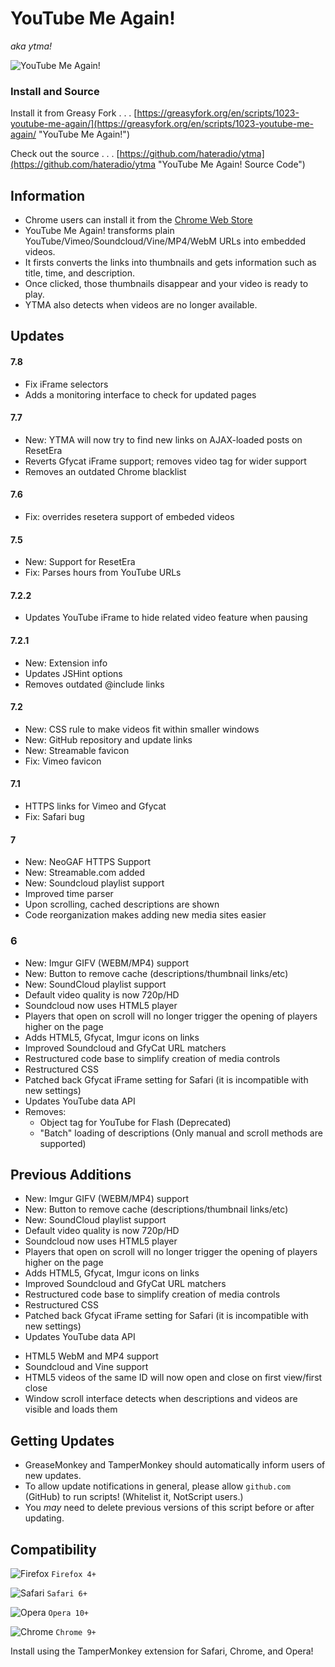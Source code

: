 # YouTube Me Again!
_aka ytma!_

![YouTube Me Again!](https://hateradio.github.io/ytma/256.png "ytma!")

### Install and Source

Install it from Greasy Fork . . . [https://greasyfork.org/en/scripts/1023-youtube-me-again/](https://greasyfork.org/en/scripts/1023-youtube-me-again/ "YouTube Me Again!")

Check out the source . . . [https://github.com/hateradio/ytma](https://github.com/hateradio/ytma "YouTube Me Again! Source Code")

## Information

* Chrome users can install it from the [Chrome Web Store](https://chrome.google.com/webstore/detail/youtube-me-again/ijioppmkelhobdlpbcgojamecmailcnh)
* YouTube Me Again! transforms plain YouTube/Vimeo/Soundcloud/Vine/MP4/WebM URLs into embedded videos.
* It firsts converts the links into thumbnails and gets information such as title, time, and description.
* Once clicked, those thumbnails disappear and your video is ready to play.
* YTMA also detects when videos are no longer available.

## Updates

#### 7.8

* Fix iFrame selectors
* Adds a monitoring interface to check for updated pages

#### 7.7

* New: YTMA will now try to find new links on AJAX-loaded posts on ResetEra
* Reverts Gfycat iFrame support; removes video tag for wider support
* Removes an outdated Chrome blacklist

#### 7.6

* Fix: overrides resetera support of embeded videos

#### 7.5

* New: Support for ResetEra
* Fix: Parses hours from YouTube URLs

#### 7.2.2

* Updates YouTube iFrame to hide related video feature when pausing

#### 7.2.1

* New: Extension info
* Updates JSHint options
* Removes outdated @include links

#### 7.2

* New: CSS rule to make videos fit within smaller windows
* New: GitHub repository and update links
* New: Streamable favicon
* Fix: Vimeo favicon

#### 7.1

* HTTPS links for Vimeo and Gfycat
* Fix: Safari bug

#### 7

* New: NeoGAF HTTPS Support
* New: Streamable.com added
* New: Soundcloud playlist support
* Improved time parser
* Upon scrolling, cached descriptions are shown
* Code reorganization makes adding new media sites easier

### 6

* New: Imgur GIFV (WEBM/MP4) support
* New: Button to remove cache (descriptions/thumbnail links/etc)
* New: SoundCloud playlist support
* Default video quality is now 720p/HD
* Soundcloud now uses HTML5 player
* Players that open on scroll will no longer trigger the opening of players higher on the page
* Adds HTML5, Gfycat, Imgur icons on links
* Improved Soundcloud and GfyCat URL matchers
* Restructured code base to simplify creation of media controls
* Restructured CSS
* Patched back Gfycat iFrame setting for Safari (it is incompatible with new settings)
* Updates YouTube data API
* Removes:
	* Object tag for YouTube for Flash (Deprecated)
	* "Batch" loading of descriptions (Only manual and scroll methods are supported)

## Previous Additions

* New: Imgur GIFV (WEBM/MP4) support
* New: Button to remove cache (descriptions/thumbnail links/etc)
* New: SoundCloud playlist support
* Default video quality is now 720p/HD
* Soundcloud now uses HTML5 player
* Players that open on scroll will no longer trigger the opening of players higher on the page
* Adds HTML5, Gfycat, Imgur icons on links
* Improved Soundcloud and GfyCat URL matchers
* Restructured code base to simplify creation of media controls
* Restructured CSS
* Patched back Gfycat iFrame setting for Safari (it is incompatible with new settings)
* Updates YouTube data API


+ HTML5 WebM and MP4 support
+ Soundcloud and Vine support
+ HTML5 videos of the same ID will now open and close on first view/first close
+ Window scroll interface detects when descriptions and videos are visible and loads them

## Getting Updates

* GreaseMonkey and TamperMonkey should automatically inform users of new updates.
* To allow update notifications in general, please allow <code>github.com</code> (GitHub) to run scripts! (Whitelist it, NotScript users.)
* You _may_ need to delete previous versions of this script before or after updating.

## Compatibility

![Firefox](https://i.imgur.com/VATcH.png "Firefox") ` Firefox 4+ `

![Safari](https://i.imgur.com/Ll1Ir.png "Safari") ` Safari 6+ `

![Opera](https://i.imgur.com/kqUXX.png "Opera") ` Opera 10+ `

![Chrome](https://i.imgur.com/rFFb0.png "Chrome") ` Chrome 9+ `

Install using the TamperMonkey extension for Safari, Chrome, and Opera!
